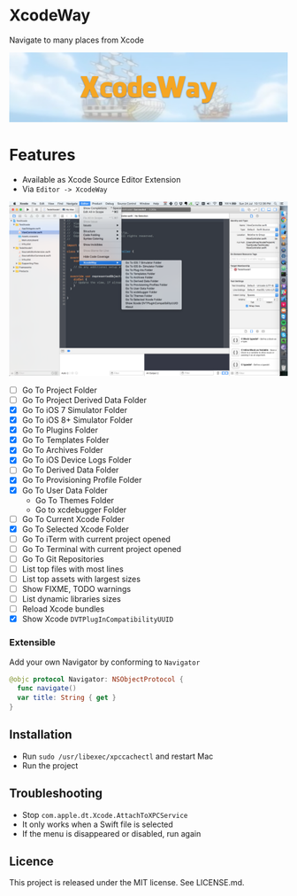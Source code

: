 XcodeWay
==
Navigate to many places from Xcode

![](Screenshots/Banner.png)

Features
==

- Available as Xcode Source Editor Extension
- Via `Editor -> XcodeWay`

![](Screenshots/XcodeWay.png)

- [ ] Go To Project Folder
- [ ] Go To Project Derived Data Folder
- [x] Go To iOS 7 Simulator Folder
- [x] Go To iOS 8+ Simulator Folder
- [x] Go To Plugins Folder
- [x] Go To Templates Folder
- [x] Go To Archives Folder
- [x] Go To iOS Device Logs Folder
- [ ] Go To Derived Data Folder
- [x] Go To Provisioning Profile Folder
- [x] Go To User Data Folder
  - Go To Themes Folder
  - Go to xcdebugger Folder
- [ ] Go To Current Xcode Folder
- [x] Go To Selected Xcode Folder
- [ ] Go To iTerm with current project opened
- [ ] Go To Terminal with current project opened
- [ ] Go To Git Repositories
- [ ] List top files with most lines
- [ ] List top assets with largest sizes
- [ ] Show FIXME, TODO warnings
- [ ] List dynamic libraries sizes
- [ ] Reload Xcode bundles
- [x] Show Xcode `DVTPlugInCompatibilityUUID`

### Extensible

Add your own Navigator by conforming to `Navigator`

```swift
@objc protocol Navigator: NSObjectProtocol {
  func navigate()
  var title: String { get }
}
```

## Installation

- Run `sudo /usr/libexec/xpccachectl` and restart Mac
- Run the project

## Troubleshooting

- Stop `com.apple.dt.Xcode.AttachToXPCService`
- It only works when a Swift file is selected
- If the menu is disappeared or disabled, run again

Licence
--
This project is released under the MIT license. See LICENSE.md.
